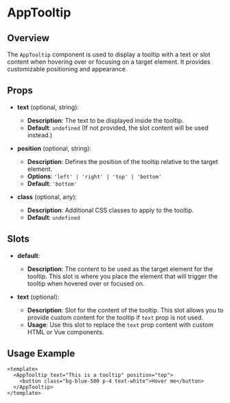 # AppTooltip

## Overview

The `AppTooltip` component is used to display a tooltip with a text or slot content when hovering over or focusing on a target element. It provides customizable positioning and appearance.

## Props

- **text** (optional, string):

  - **Description**: The text to be displayed inside the tooltip.
  - **Default**: `undefined` (If not provided, the slot content will be used instead.)

- **position** (optional, string):

  - **Description**: Defines the position of the tooltip relative to the target element.
  - **Options**: `'left' | 'right' | 'top' | 'bottom'`
  - **Default**: `'bottom'`

- **class** (optional, any):
  - **Description**: Additional CSS classes to apply to the tooltip.
  - **Default**: `undefined`

## Slots

- **default**:

  - **Description**: The content to be used as the target element for the tooltip. This slot is where you place the element that will trigger the tooltip when hovered over or focused on.

- **text** (optional):
  - **Description**: Slot for the content of the tooltip. This slot allows you to provide custom content for the tooltip if `text` prop is not used.
  - **Usage**: Use this slot to replace the `text` prop content with custom HTML or Vue components.

## Usage Example

```vue
<template>
  <AppTooltip text="This is a tooltip" position="top">
    <button class="bg-blue-500 p-4 text-white">Hover me</button>
  </AppTooltip>
</template>
```
